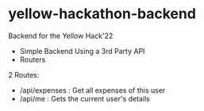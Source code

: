 # yellow-hackathon-backend
Backend for the Yellow Hack'22

- Simple Backend Using a 3rd Party API
- Routers


2 Routes:
 - /api/expenses : Get all expenses of this user
 - /api/me : Gets the current user's details
